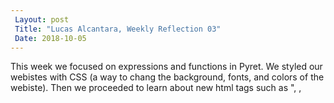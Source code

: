 ```yaml
---
 Layout: post
 Title: "Lucas Alcantara, Weekly Reflection 03" 
 Date: 2018-10-05
---
```

This week we focused on expressions and functions in Pyret. We styled our webistes with CSS (a way to chang the background, fonts, and colors of the webiste). Then we proceeded to learn about new html tags such as "<head>, <body>, <title>, and <li>, etc. Each of these are used to do different things in an html webpage like (title -> The title of the program. li -> A list inside of the program). These tags are gonna help us form our webistes.
